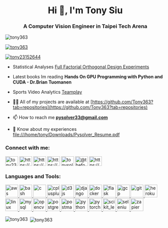 <h1 align="center">Hi 👋, I'm Tony Siu</h1>
<h3 align="center">A Computer Vision Engineer in Taipei Tech Arena</h3>

<p align="left"> <img src="https://komarev.com/ghpvc/?username=tony363&label=Profile%20views&color=0e75b6&style=flat" alt="tony363" /> </p>

<p align="left"> <a href="https://github.com/ryo-ma/github-profile-trophy"><img src="https://github-profile-trophy.vercel.app/?username=tony363" alt="tony363" /></a> </p>

<p align="left"> <a href="https://twitter.com/tony23152644" target="blank"><img src="https://img.shields.io/twitter/follow/tony23152644?logo=twitter&style=for-the-badge" alt="tony23152644" /></a> </p>

- Statistical Analyses [Full Factorial Orthogonal Design Experiments](https://gist.github.com/Tony363/e38583549483566b8cba30fd40adeeba)

- Latest books Im reading **Hands On GPU Programming with Python and CUDA - Dr.Brian Tuomanen**

- Sports Video Analytics [Teamplay](https://github.com/Tony363/datapipeline-automation)

- 👨‍💻 All of my projects are available at [https://github.com/Tony363?tab=repositories](https://github.com/Tony363?tab=repositories)

- 📫 How to reach me **pysolver33@gmail.com**

- 📄 Know about my experiences [file:///home/tony/Downloads/Pysolver_Resume.pdf](file:///home/tony/Downloads/Pysolver_Resume.pdf)

<h3 align="left">Connect with me:</h3>
<p align="left">
<a href="https://twitter.com/tony23152644" target="blank"><img align="center" src="https://cdn.jsdelivr.net/npm/simple-icons@3.0.1/icons/twitter.svg" alt="tony23152644" height="30" width="40" /></a>
<a href="https://linkedin.com/in/https://www.linkedin.com/in/pysolver/" target="blank"><img align="center" src="https://cdn.jsdelivr.net/npm/simple-icons@3.0.1/icons/linkedin.svg" alt="https://www.linkedin.com/in/pysolver/" height="30" width="40" /></a>
<a href="https://stackoverflow.com/users/https://stackoverflow.com/users/11282203/tony-fools-orbis" target="blank"><img align="center" src="https://cdn.jsdelivr.net/npm/simple-icons@3.0.1/icons/stackoverflow.svg" alt="https://stackoverflow.com/users/11282203/tony-fools-orbis" height="30" width="40" /></a>
<a href="https://fb.com/https://www.facebook.com/tony.siu.5030" target="blank"><img align="center" src="https://cdn.jsdelivr.net/npm/simple-icons@3.0.1/icons/facebook.svg" alt="https://www.facebook.com/tony.siu.5030" height="30" width="40" /></a>
<a href="https://instagram.com/tonysolvesyourasssiu" target="blank"><img align="center" src="https://cdn.jsdelivr.net/npm/simple-icons@3.0.1/icons/instagram.svg" alt="tonysolvesyourasssiu" height="30" width="40" /></a>
<a href="https://www.hackerrank.com/@thefool363" target="blank"><img align="center" src="https://cdn.jsdelivr.net/npm/simple-icons@3.0.1/icons/hackerrank.svg" alt="@thefool363" height="30" width="40" /></a>
<a href="https://auth.geeksforgeeks.org/user/https://auth.geeksforgeeks.org/user/pysolver33/" target="blank"><img align="center" src="https://cdn.jsdelivr.net/npm/simple-icons@3.0.1/icons/geeksforgeeks.svg" alt="https://auth.geeksforgeeks.org/user/pysolver33/" height="30" width="40" /></a>
</p>

<h3 align="left">Languages and Tools:</h3>
<p align="left"> <a href="https://aws.amazon.com" target="_blank"> <img src="https://devicons.github.io/devicon/devicon.git/icons/amazonwebservices/amazonwebservices-original-wordmark.svg" alt="aws" width="40" height="40"/> </a> <a href="https://www.gnu.org/software/bash/" target="_blank"> <img src="https://www.vectorlogo.zone/logos/gnu_bash/gnu_bash-icon.svg" alt="bash" width="40" height="40"/> </a> <a href="https://www.cprogramming.com/" target="_blank"> <img src="https://devicons.github.io/devicon/devicon.git/icons/c/c-original.svg" alt="c" width="40" height="40"/> </a> <a href="https://www.w3schools.com/cpp/" target="_blank"> <img src="https://devicons.github.io/devicon/devicon.git/icons/cplusplus/cplusplus-original.svg" alt="cplusplus" width="40" height="40"/> </a> <a href="https://d3js.org/" target="_blank"> <img src="https://devicons.github.io/devicon/devicon.git/icons/d3js/d3js-original.svg" alt="d3js" width="40" height="40"/> </a> <a href="https://www.djangoproject.com/" target="_blank"> <img src="https://devicons.github.io/devicon/devicon.git/icons/django/django-original.svg" alt="django" width="40" height="40"/> </a> <a href="https://www.docker.com/" target="_blank"> <img src="https://devicons.github.io/devicon/devicon.git/icons/docker/docker-original-wordmark.svg" alt="docker" width="40" height="40"/> </a> <a href="https://flask.palletsprojects.com/" target="_blank"> <img src="https://www.vectorlogo.zone/logos/pocoo_flask/pocoo_flask-icon.svg" alt="flask" width="40" height="40"/> </a> <a href="https://cloud.google.com" target="_blank"> <img src="https://www.vectorlogo.zone/logos/google_cloud/google_cloud-icon.svg" alt="gcp" width="40" height="40"/> </a> <a href="https://git-scm.com/" target="_blank"> <img src="https://www.vectorlogo.zone/logos/git-scm/git-scm-icon.svg" alt="git" width="40" height="40"/> </a> <a href="https://heroku.com" target="_blank"> <img src="https://www.vectorlogo.zone/logos/heroku/heroku-icon.svg" alt="heroku" width="40" height="40"/> </a> <a href="https://www.linux.org/" target="_blank"> <img src="https://devicons.github.io/devicon/devicon.git/icons/linux/linux-original.svg" alt="linux" width="40" height="40"/> </a> <a href="https://www.mysql.com/" target="_blank"> <img src="https://devicons.github.io/devicon/devicon.git/icons/mysql/mysql-original-wordmark.svg" alt="mysql" width="40" height="40"/> </a> <a href="https://opencv.org/" target="_blank"> <img src="https://www.vectorlogo.zone/logos/opencv/opencv-icon.svg" alt="opencv" width="40" height="40"/> </a> <a href="https://www.postgresql.org" target="_blank"> <img src="https://devicons.github.io/devicon/devicon.git/icons/postgresql/postgresql-original-wordmark.svg" alt="postgresql" width="40" height="40"/> </a> <a href="https://postman.com" target="_blank"> <img src="https://www.vectorlogo.zone/logos/getpostman/getpostman-icon.svg" alt="postman" width="40" height="40"/> </a> <a href="https://www.python.org" target="_blank"> <img src="https://devicons.github.io/devicon/devicon.git/icons/python/python-original.svg" alt="python" width="40" height="40"/> </a> <a href="https://pytorch.org/" target="_blank"> <img src="https://www.vectorlogo.zone/logos/pytorch/pytorch-icon.svg" alt="pytorch" width="40" height="40"/> </a> <a href="https://scikit-learn.org/" target="_blank"> <img src="https://upload.wikimedia.org/wikipedia/commons/0/05/Scikit_learn_logo_small.svg" alt="scikit_learn" width="40" height="40"/> </a> <a href="https://www.selenium.dev" target="_blank"> <img src="https://raw.githubusercontent.com/detain/svg-logos/780f25886640cef088af994181646db2f6b1a3f8/svg/selenium-logo.svg" alt="selenium" width="40" height="40"/> </a> <a href="https://zapier.com" target="_blank"> <img src="https://www.vectorlogo.zone/logos/zapier/zapier-icon.svg" alt="zapier" width="40" height="40"/> </a> </p>

<p><img align="left" src="https://github-readme-stats.vercel.app/api/top-langs?username=tony363&show_icons=true&locale=en&layout=compact" alt="tony363" /></p>

<p>&nbsp;<img align="center" src="https://github-readme-stats.vercel.app/api?username=tony363&show_icons=true&locale=en" alt="tony363" /></p>
